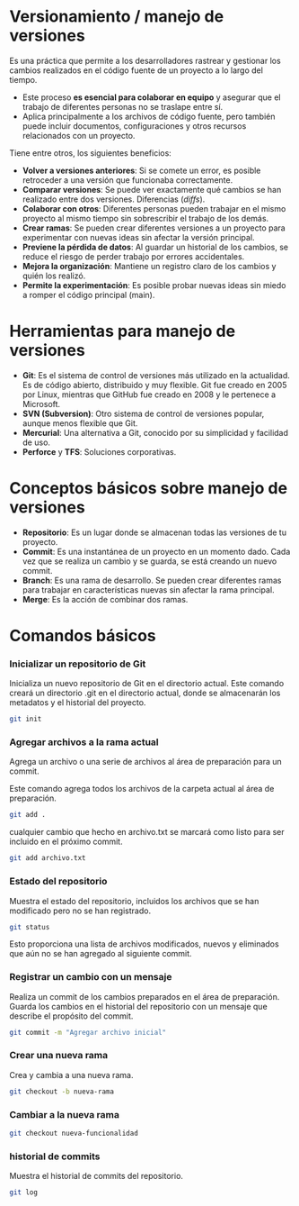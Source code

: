 # Versionamiento / manejo de versiones

Es una práctica que permite a los desarrolladores rastrear y gestionar los cambios realizados en el código fuente de un proyecto a lo largo del tiempo.
* Este proceso **es esencial para colaborar en equipo** y asegurar que el trabajo de diferentes personas no se traslape entre sí. 
* Aplica principalmente a los archivos de código fuente, pero también puede incluir documentos, configuraciones y otros recursos relacionados con un proyecto.

Tiene entre otros, los siguientes beneficios:
* **Volver a versiones anteriores**: Si  se comete un error, es posible retroceder a una versión que funcionaba correctamente.
* **Comparar versiones**: Se puede  ver exactamente qué cambios se han realizado entre dos versiones. Diferencias (*diffs*).
* **Colaborar con otros**: Diferentes personas pueden trabajar en el mismo proyecto al mismo tiempo sin sobrescribir el trabajo de los demás.
* **Crear ramas**: Se pueden crear diferentes versiones a un proyecto para experimentar con nuevas ideas sin afectar la versión principal.
* **Previene la pérdida de datos**: Al guardar un historial de los cambios, se reduce el riesgo de perder trabajo por errores accidentales.
* **Mejora la organización**: Mantiene un registro claro de los cambios y quién los realizó.
* **Permite la experimentación**: Es posible probar nuevas ideas sin miedo a romper el código principal (main).


# Herramientas para manejo de versiones

* **Git**: Es el sistema de control de versiones más utilizado en la actualidad. Es de código abierto, distribuido y muy flexible. Git fue creado en 2005 por Linux, mientras que GitHub fue creado en 2008 y le pertenece a Microsoft.
* **SVN (Subversion)**: Otro sistema de control de versiones popular, aunque menos flexible que Git.
* **Mercurial**: Una alternativa a Git, conocido por su simplicidad y facilidad de uso.
* **Perforce** y **TFS**: Soluciones corporativas.



# Conceptos básicos sobre manejo de versiones
* **Repositorio**: Es un lugar donde se almacenan todas las versiones de tu proyecto.
* **Commit**: Es una instantánea de un proyecto en un momento dado. Cada vez que se realiza un cambio y se guarda, se está creando un nuevo commit.
* **Branch**: Es una rama de desarrollo. Se pueden  crear diferentes ramas para trabajar en características nuevas sin afectar la rama principal.
* **Merge**: Es la acción de combinar dos ramas.


# Comandos básicos

### Inicializar un repositorio de Git
Inicializa un nuevo repositorio de Git en el directorio actual.
Este comando creará un directorio .git en el directorio actual, donde se almacenarán los metadatos y el historial del proyecto.
```bash
git init
```


### Agregar archivos a la rama actual
Agrega un archivo o una serie de archivos al área de preparación para un commit.

Este comando agrega todos los archivos de la carpeta actual al área de preparación.
```bash
git add .
```

cualquier cambio que  hecho en archivo.txt se marcará como listo para ser incluido en el próximo commit.

```bash
git add archivo.txt
```



### Estado del repositorio
Muestra el estado del repositorio, incluidos los archivos que se han modificado pero no se han registrado.
```bash
git status
```
Esto  proporciona una lista de archivos modificados, nuevos y eliminados que aún no se han agregado al siguiente commit.


### Registrar un cambio con un mensaje
Realiza un commit de los cambios preparados en el área de preparación. Guarda los cambios en el historial del repositorio con un mensaje que describe el propósito del commit.


```bash
git commit -m "Agregar archivo inicial"
```


### Crear una nueva rama

Crea y cambia a una nueva rama.
```bash
git checkout -b nueva-rama
```


### Cambiar a la nueva rama 

```bash
git checkout nueva-funcionalidad
```

### historial de commits
Muestra el historial de commits del repositorio.
```bash
git log
```








